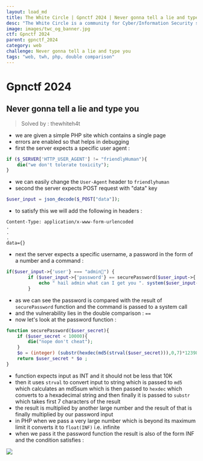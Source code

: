 ```yaml
---
layout: load_md
title: The White Circle | Gpnctf 2024 | Never gonna tell a lie and type you Writeup
desc: "The White Circle is a community for Cyber/Information Security students, enthusiasts and professionals. You can discuss anything related to Security, share your knowledge with others, get help when you need it and proceed further in your journey with amazing people from all over the world."
image: images/twc_og_banner.jpg
ctf: Gpnctf 2024
parent: gpnctf_2024
category: web
challenge: Never gonna tell a lie and type you
tags: "web, twh, php, double comparison"
---
```


<h1 class="heading card-title white-text">Gpnctf 2024</h1>

## Never gonna tell a lie and type you
> Solved by : thewhiteh4t


- we are given a simple PHP site which contains a single page
- errors are enabled so that helps in debugging
- first the server expects a specific user agent :

```php
if ($_SERVER['HTTP_USER_AGENT'] != "friendlyHuman"){
    die("we don't tolerate toxicity");
}
```

- we can easily change the `User-Agent` header to `friendlyhuman`
- second the server expects POST request with "data" key

```php
$user_input = json_decode($_POST["data"]); 
```

- to satisfy this we will add the following in headers :

```
Content-Type: application/x-www-form-urlencoded
.
.
.
data={}
```

- next the server expects a specific username, a password in the form of a number and a command :

```php
if($user_input->{'user'} === "admin🤠") {
        if ($user_input->{'password'} == securePassword($user_input->{'password'})  ){
            echo " hail admin what can I get you ". system($user_input->{"command"});
        }
```

- as we can see the password is compared with the result of `securePassword` function and the command is passed to a system call
- and the vulnerability lies in the double comparison : `==`
- now let's look at the password function :

```php
function securePassword($user_secret){
    if ($user_secret < 10000){
        die("nope don't cheat");
    }
    $o = (integer) (substr(hexdec(md5(strval($user_secret))),0,7)*123981337);
    return $user_secret * $o ;
}
```

- function expects input as INT and it should not be less that 10K
- then it uses `strval` to convert input to string which is passed to `md5` which calculates an md5sum which is then passed to `hexdec` which converts to a hexadecimal string and then finally it is passed to `substr` which takes first 7 characters of the result
- the result is multiplied by another large number and the result of that is finally multiplied by our password input
- in PHP when we pass a very large number which is beyond its maximum limit it converts it to `float(INF)` i.e. infinite
- when we pass it the password function the result is also of the form INF and the condition satisfies :


![](https://i.imgur.com/smEhWDz.png)

